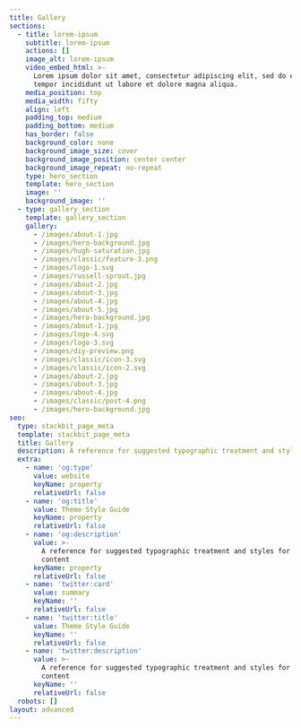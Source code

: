 ```yaml
---
title: Gallery
sections:
  - title: lorem-ipsum
    subtitle: lorem-ipsum
    actions: []
    image_alt: lorem-ipsum
    video_embed_html: >-
      Lorem ipsum dolor sit amet, consectetur adipiscing elit, sed do eiusmod
      tempor incididunt ut labore et dolore magna aliqua.
    media_position: top
    media_width: fifty
    align: left
    padding_top: medium
    padding_bottom: medium
    has_border: false
    background_color: none
    background_image_size: cover
    background_image_position: center center
    background_image_repeat: no-repeat
    type: hero_section
    template: hero_section
    image: ''
    background_image: ''
  - type: gallery_section
    template: gallery_section
    gallery:
      - /images/about-1.jpg
      - /images/hero-background.jpg
      - /images/hugh-saturation.jpg
      - /images/classic/feature-3.png
      - /images/logo-1.svg
      - /images/russell-sprout.jpg
      - /images/about-2.jpg
      - /images/about-3.jpg
      - /images/about-4.jpg
      - /images/about-5.jpg
      - /images/hero-background.jpg
      - /images/about-1.jpg
      - /images/logo-4.svg
      - /images/logo-3.svg
      - /images/diy-preview.png
      - /images/classic/icon-3.svg
      - /images/classic/icon-2.svg
      - /images/about-2.jpg
      - /images/about-3.jpg
      - /images/about-4.jpg
      - /images/classic/post-4.png
      - /images/hero-background.jpg
seo:
  type: stackbit_page_meta
  template: stackbit_page_meta
  title: Gallery
  description: A reference for suggested typographic treatment and styles for your content
  extra:
    - name: 'og:type'
      value: website
      keyName: property
      relativeUrl: false
    - name: 'og:title'
      value: Theme Style Guide
      keyName: property
      relativeUrl: false
    - name: 'og:description'
      value: >-
        A reference for suggested typographic treatment and styles for your
        content
      keyName: property
      relativeUrl: false
    - name: 'twitter:card'
      value: summary
      keyName: ''
      relativeUrl: false
    - name: 'twitter:title'
      value: Theme Style Guide
      keyName: ''
      relativeUrl: false
    - name: 'twitter:description'
      value: >-
        A reference for suggested typographic treatment and styles for your
        content
      keyName: ''
      relativeUrl: false
  robots: []
layout: advanced
---
```

